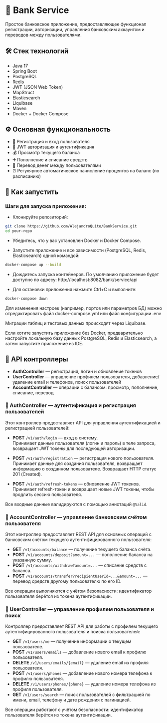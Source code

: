 # 🏦 Bank Service

Простое банковское приложение, предоставляющее функционал регистрации, авторизации, управления банковским аккаунтом и переводов между пользователями.

## 🛠️ Стек технологий
- Java 17
- Spring Boot
- PostgreSQL
- Redis
- JWT (JSON Web Token)
- MapStruct
- Elasticsearch
- Liquibase
- Maven
- Docker + Docker Compose

## ⚙️ Основная функциональность
- 📝 Регистрация и вход пользователя
- 🔐 JWT авторизация и аутентификация
- 💰 Просмотр текущего баланса
- ➕ Пополнение и списание средств
- 🔄 Перевод денег между пользователями
- ⏰ Регулярное автоматическое начисление процентов на баланс (по расписанию)

## 🚀 Как запустить

### Шаги для запуска приложения:

- Клонируйте репозиторий:

```bash
git clone https://github.com/AlejandroQuito/BankService.git
cd your-repo
```

- Убедитесь, что у вас установлен Docker и Docker Compose.

- Запустите приложение и все зависимости (PostgreSQL, Redis, Elasticsearch) одной командой:

```bash
docker-compose up --build
```

- Дождитесь запуска контейнеров. По умолчанию приложение будет доступно по адресу:
http://localhost:8082/bank/service/api

- Для остановки приложения нажмите Ctrl+C и выполните:
```bash
docker-compose down
```

Для изменения настроек (например, портов или параметров БД) можно отредактировать файл docker-compose.yml или файл конфигурации .env

Миграции таблиц и тестовых данных происходят через Liquibase.

Если хотите запустить приложение без Docker, предварительно настройте локальную базу данных PostgreSQL, Redis и Elasticsearch, а затем запустите приложение из IDE.


## 📱 API контроллеры
- **AuthController** — регистрация, логин и обновление токенов
- **UserController** — управление профилем пользователя, добавление/удаление email и телефонов, поиск пользователей
- **AccountController** — операции с балансом: просмотр, пополнение, списание, перевод


### 🔐 AuthController — аутентификация и регистрация пользователей

Этот контроллер предоставляет API для управления аутентификацией и регистрацией пользователей:

-  **POST** `/v1/auth/login` — вход в систему.  
  Принимает данные пользователя (логин и пароль) в теле запроса, возвращает JWT токены для последующей авторизации.

-  **POST** `/v1/auth/registration` — регистрация нового пользователя.  
  Принимает данные для создания пользователя, возвращает информацию о созданном пользователе. Возвращает HTTP статус 201 (Created).

-  **POST** `/v1/auth/refresh-tokens` — обновление JWT токенов.  
  Принимает refresh-токен и возвращает новые JWT токены, чтобы продлить сессию пользователя.

Все входные данные валидируются с помощью аннотаций `@Valid`.



### 🏦 AccountController — управление банковским счётом пользователя

Этот контроллер предоставляет REST API для основных операций с банковским счётом текущего аутентифицированного пользователя:

-  **GET** `/v1/accounts/balance` — получение текущего баланса счёта.
-  **POST** `/v1/accounts/deposit?amount=...` — пополнение баланса на указанную сумму.
-  **POST** `/v1/accounts/withdraw?amount=...` — списание средств с баланса.
-  **POST** `/v1/accounts/transfer?recipientUserId=...&amount=...` — перевод средств другому пользователю по его ID.

Все операции выполняются с учётом безопасности: идентификатор пользователя берётся из токена аутентификации.

### 👤 UserController — управление профилем пользователя и поиск

Контроллер предоставляет REST API для работы с профилем текущего аутентифицированного пользователя и поиска пользователей:

-  **GET** `/v1/users/me` — получение информации о текущем пользователе.
-  **POST** `/v1/users/emails` — добавление нового email к профилю пользователя.
-  **DELETE** `/v1/users/emails/{email}` — удаление email из профиля пользователя.
-  **POST** `/v1/users/phones` — добавление нового номера телефона к профилю пользователя.
-  **DELETE** `/v1/users/phones/{phone}` — удаление номера телефона из профиля пользователя.
-  **GET** `/v1/users/search` — поиск пользователей с фильтрацией по имени, email, телефону и дате рождения с пагинацией.

Все операции работают с учётом безопасности: идентификатор пользователя берётся из токена аутентификации.

